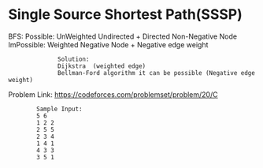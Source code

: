 Single Source Shortest Path(SSSP)
=================================

BFS:
    Possible:
                  UnWeighted 
                  Undirected + Directed
                  Non-Negative Node 
    ImPossible:
                  Weighted 
                  Negative Node + Negative edge weight
                  
                  Solution:
                  Dijkstra  (weighted edge)
                  Bellman-Ford algorithm it can be possible (Negative edge weight)


Problem Link:
             https://codeforces.com/problemset/problem/20/C

            Sample Input:
            5 6
            1 2 2
            2 5 5
            2 3 4
            1 4 1
            4 3 3
            3 5 1